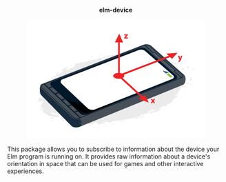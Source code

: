 <p align="center">
  <strong>elm-device</strong>
</p>
<p align="center">
  <img src="assets/axes.png" border="0" alt="device">
</p>

This package allows you to subscribe to information about the device your
Elm program is running on. It provides raw information about a device's
orientation in space that can be used for games and other interactive
experiences.
